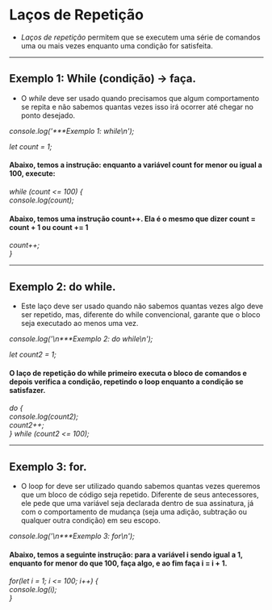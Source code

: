 # **Laços de Repetição**
- _Laços de repetição_ permitem que se executem uma série de comandos uma ou mais vezes enquanto uma condição for satisfeita. 
***
## **Exemplo 1: While (condição) -> faça.**
- O _while_ deve ser usado quando precisamos que algum comportamento se repita e não sabemos quantas vezes isso irá ocorrer até chegar no ponto desejado.
  
_console.log('***Exemplo 1: while\n');_

_let count = 1;_

#### **Abaixo, temos a instrução: enquanto a variável count for menor ou igual a 100, execute:** 
_while (count <= 100) {\
  console.log(count);_
  #### **Abaixo, temos uma instrução count++. Ela é o mesmo que dizer count = count + 1 ou count += 1**
  _count++;\
}_
***
## **Exemplo 2: do while.**
- Este laço deve ser usado quando não sabemos quantas vezes algo deve ser repetido, mas, diferente do while convencional, garante que o bloco seja executado ao menos uma vez.

_console.log('\n***Exemplo 2: do while\n');_

_let count2 = 1;_

#### **O laço de repetição do while primeiro executa o bloco de comandos e depois verifica a condição, repetindo o loop enquanto a condição se satisfazer.**
_do {\
  console.log(count2);\
  count2++;\
} while (count2 <= 100);_
***
## **Exemplo 3: for.**
- O loop for deve ser utilizado quando sabemos quantas vezes queremos que um bloco de código seja repetido. Diferente de seus antecessores, ele pede que uma variável seja declarada dentro de sua assinatura, já com o comportamento de mudança (seja uma adição, subtração ou qualquer outra condição) em seu escopo.

_console.log('\n***Exemplo 3: for\n');_

#### **Abaixo, temos a seguinte instrução: para a variável i sendo igual a 1, enquanto for menor do que 100, faça algo, e ao fim faça i = i + 1.**
_for(let i = 1; i <= 100; i++) {\
  console.log(i);\
}_